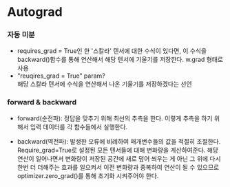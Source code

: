 # Autograd

### 자동 미분
- requires_grad = True인 한 '스칼라' 텐서에 대한 수식이 있다면, 이 수식을 backward()함수를 통해 연산해서 해당 텐서에 기울기를 저장한다. w.grad 형태로 사용
- "reuqires_grad = True" param?
<br/> 해당 스칼라 텐서에 수식을 연산해서 나온 기울기를 저장하겠다는 선언

### forward & backward
- forward(순전파): 정답을 맞추기 위해 최선의 추측을 한다. 이렇게 추측을 하기 위해서 입력 데이터를 각 함수들에서 실행한다.

- backward(역전파): 발생한 오류에 비례하여 매개변수들의 값을 적절히 조절한다. Require_grad=True로 설정된 모든 텐서들에 대해 변화량을 계산하여준다. 해당 연산이 일어나면서 변화량이 저장된 공간에 새로 덮어 씌우는 게 아닌 그 위에 다시 한번 더 더해주는 효과를 일으켜서 이전 변화량과 중복하여 연산이 될 수 있으므로 optimizer.zero_grad()를 통해 초기화 시켜주어야 한다. 